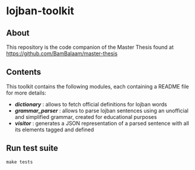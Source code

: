 # lojban-toolkit

## About

This repository is the code companion of the Master Thesis found at https://github.com/BamBalaam/master-thesis

## Contents

This toolkit contains the following modules, each containing a README file for more details:

- ***dictionary*** : allows to fetch official definitions for lojban words
- ***grammar_parser*** : allows to parse lojban sentences using an unofficial and simplified grammar, created for educational purposes
- ***visitor*** : generates a JSON representation of a parsed sentence with all its elements tagged and defined

## Run test suite

```
make tests
```
